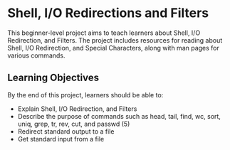 <div class="markdown prose w-full break-words dark:prose-invert light">
    <h1>Shell, I/O Redirections and Filters</h1>
    <p>This beginner-level project aims to teach learners about Shell, I/O Redirection, and Filters. The project
        includes resources for reading about Shell, I/O Redirection, and Special Characters, along with man pages for
        various commands.</p>
    <h2>Learning Objectives</h2>
    <p>By the end of this project, learners should be able to:</p>
    <ul>
        <li>Explain Shell, I/O Redirection, and Filters</li>
        <li>Describe the purpose of commands such as head, tail, find, wc, sort, uniq, grep, tr, rev, cut, and passwd
            (5)</li>
        <li>Redirect standard output to a file</li>
        <li>Get standard input from a file</li>
    </ul>
</div>
